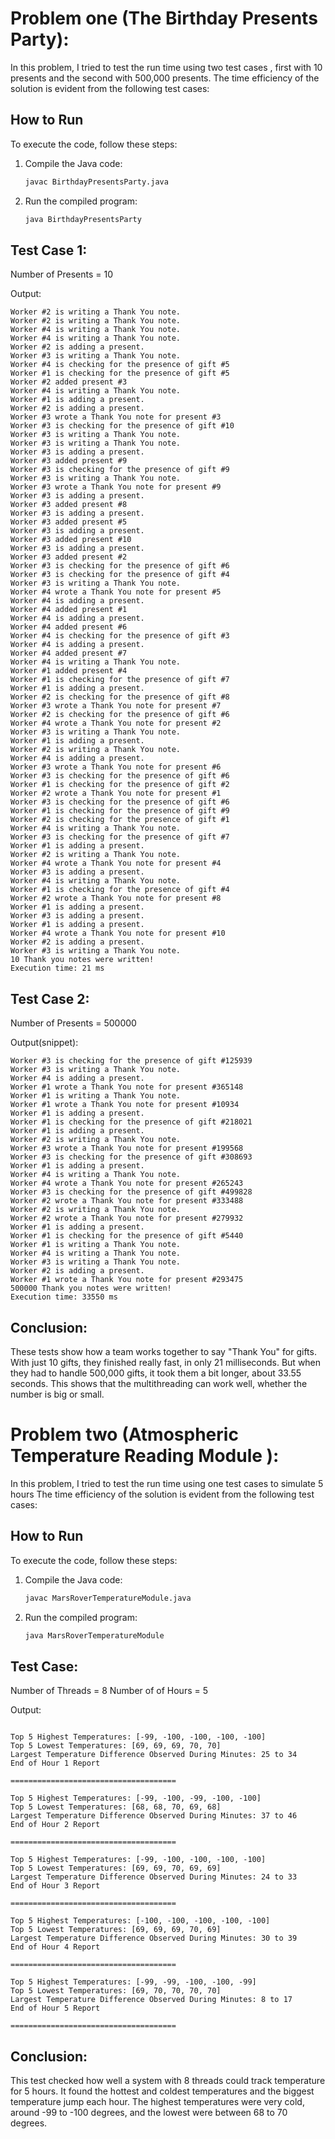 # Problem one (The Birthday Presents Party):
In this problem, I tried to test the run time using two test cases , first with 10 presents and the second with 500,000 presents.
The time efficiency of the solution is evident from the following test cases:


## How to Run

To execute the code, follow these steps:

1. Compile the Java code:
    ```sh
    javac BirthdayPresentsParty.java
    ```

2. Run the compiled program:
    ```sh
    java BirthdayPresentsParty
    ```


## Test Case 1:

Number of Presents = 10

Output:
```
Worker #2 is writing a Thank You note.
Worker #2 is writing a Thank You note.
Worker #4 is writing a Thank You note.
Worker #4 is writing a Thank You note.
Worker #2 is adding a present.
Worker #3 is writing a Thank You note.
Worker #4 is checking for the presence of gift #5
Worker #1 is checking for the presence of gift #5
Worker #2 added present #3
Worker #4 is writing a Thank You note.
Worker #1 is adding a present.
Worker #2 is adding a present.
Worker #3 wrote a Thank You note for present #3
Worker #3 is checking for the presence of gift #10
Worker #3 is writing a Thank You note.
Worker #3 is writing a Thank You note.
Worker #3 is adding a present.
Worker #3 added present #9
Worker #3 is checking for the presence of gift #9
Worker #3 is writing a Thank You note.
Worker #3 wrote a Thank You note for present #9
Worker #3 is adding a present.
Worker #3 added present #8
Worker #3 is adding a present.
Worker #3 added present #5
Worker #3 is adding a present.
Worker #3 added present #10
Worker #3 is adding a present.
Worker #3 added present #2
Worker #3 is checking for the presence of gift #6
Worker #3 is checking for the presence of gift #4
Worker #3 is writing a Thank You note.
Worker #4 wrote a Thank You note for present #5
Worker #4 is adding a present.
Worker #4 added present #1
Worker #4 is adding a present.
Worker #4 added present #6
Worker #4 is checking for the presence of gift #3
Worker #4 is adding a present.
Worker #4 added present #7
Worker #4 is writing a Thank You note.
Worker #1 added present #4
Worker #1 is checking for the presence of gift #7
Worker #1 is adding a present.
Worker #2 is checking for the presence of gift #8
Worker #3 wrote a Thank You note for present #7
Worker #2 is checking for the presence of gift #6
Worker #4 wrote a Thank You note for present #2
Worker #3 is writing a Thank You note.
Worker #1 is adding a present.
Worker #2 is writing a Thank You note.
Worker #4 is adding a present.
Worker #3 wrote a Thank You note for present #6
Worker #3 is checking for the presence of gift #6
Worker #1 is checking for the presence of gift #2
Worker #2 wrote a Thank You note for present #1
Worker #3 is checking for the presence of gift #6
Worker #1 is checking for the presence of gift #9
Worker #2 is checking for the presence of gift #1
Worker #4 is writing a Thank You note.
Worker #3 is checking for the presence of gift #7
Worker #1 is adding a present.
Worker #2 is writing a Thank You note.
Worker #4 wrote a Thank You note for present #4
Worker #3 is adding a present.
Worker #4 is writing a Thank You note.
Worker #1 is checking for the presence of gift #4
Worker #2 wrote a Thank You note for present #8
Worker #1 is adding a present.
Worker #3 is adding a present.
Worker #1 is adding a present.
Worker #4 wrote a Thank You note for present #10
Worker #2 is adding a present.
Worker #3 is writing a Thank You note.
10 Thank you notes were written!
Execution time: 21 ms
```

## Test Case 2:

Number of Presents = 500000

Output(snippet):
```
Worker #3 is checking for the presence of gift #125939
Worker #3 is writing a Thank You note.
Worker #4 is adding a present.
Worker #1 wrote a Thank You note for present #365148
Worker #1 is writing a Thank You note.
Worker #1 wrote a Thank You note for present #10934
Worker #1 is adding a present.
Worker #1 is checking for the presence of gift #218021
Worker #1 is adding a present.
Worker #2 is writing a Thank You note.
Worker #3 wrote a Thank You note for present #199568
Worker #3 is checking for the presence of gift #308693
Worker #1 is adding a present.
Worker #4 is writing a Thank You note.
Worker #4 wrote a Thank You note for present #265243
Worker #3 is checking for the presence of gift #499828
Worker #2 wrote a Thank You note for present #333488
Worker #2 is writing a Thank You note.
Worker #2 wrote a Thank You note for present #279932
Worker #1 is adding a present.
Worker #1 is checking for the presence of gift #5440
Worker #1 is writing a Thank You note.
Worker #4 is writing a Thank You note.
Worker #3 is writing a Thank You note.
Worker #2 is adding a present.
Worker #1 wrote a Thank You note for present #293475
500000 Thank you notes were written!
Execution time: 33550 ms
```

## Conclusion:
These tests show how a team works together to say "Thank You" for gifts. With just 10 gifts, they finished really fast, in only 21 milliseconds. But when they had to handle 500,000 gifts, it took them a bit longer, about 33.55 seconds. This shows that the multithreading can work well, whether the number is big or small.

# Problem two (Atmospheric Temperature Reading Module ):
In this problem, I tried to test the run time using one test cases to simulate 5 hours
The time efficiency of the solution is evident from the following test cases:


## How to Run

To execute the code, follow these steps:

1. Compile the Java code:
    ```sh
    javac MarsRoverTemperatureModule.java
    ```

2. Run the compiled program:
    ```sh
    java MarsRoverTemperatureModule
    ```


## Test Case:

Number of Threads = 8 
Number of of Hours = 5 

Output:
```

Top 5 Highest Temperatures: [-99, -100, -100, -100, -100]
Top 5 Lowest Temperatures: [69, 69, 69, 70, 70]
Largest Temperature Difference Observed During Minutes: 25 to 34
End of Hour 1 Report

=====================================

Top 5 Highest Temperatures: [-99, -100, -99, -100, -100]
Top 5 Lowest Temperatures: [68, 68, 70, 69, 68]
Largest Temperature Difference Observed During Minutes: 37 to 46
End of Hour 2 Report

=====================================

Top 5 Highest Temperatures: [-99, -100, -100, -100, -100]
Top 5 Lowest Temperatures: [69, 69, 70, 69, 69]
Largest Temperature Difference Observed During Minutes: 24 to 33
End of Hour 3 Report

=====================================

Top 5 Highest Temperatures: [-100, -100, -100, -100, -100]
Top 5 Lowest Temperatures: [69, 69, 69, 70, 69]
Largest Temperature Difference Observed During Minutes: 30 to 39
End of Hour 4 Report

=====================================

Top 5 Highest Temperatures: [-99, -99, -100, -100, -99]
Top 5 Lowest Temperatures: [69, 70, 70, 70, 70]
Largest Temperature Difference Observed During Minutes: 8 to 17
End of Hour 5 Report

=====================================

```

## Conclusion:
This test checked how well a system with 8 threads could track temperature for 5 hours. It found the hottest and coldest temperatures and the biggest temperature jump each hour. The highest temperatures were very cold, around -99 to -100 degrees, and the lowest were between 68 to 70 degrees. 



